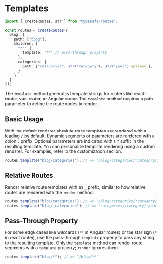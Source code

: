# Templates

``` ts
import { createRoutes, str } from "typesafe-routes";

const routes = createRoutes({
  blog: {
    path: ["blog"],
    children: {
      "*": {
        template: "**" // pass-through property
      },
      categories: {
        path: ["categories", str("category"), str("year").optional],
      }
    }
  }
});
```

The `template` method generates template strings for routers like react-router, vue-router, or Angular router. The `template` method requires a path parameter to define the route nodes to render.

<!-- tabs:start -->
## **Basic Usage**

With the default renderer absolute route templates are rendered with a leading `/` by default. Dynamic segments or parameters are rendered with a colon `:` prefix. Optional parameters are indicated with a `?` suffix in the resulting template. You can personalize template rendering using a custom renderer. For examples, refer to the customization section.

``` ts
routes.template("blog/categories"); // => "/blog/categories/:category/:year?"
```

## **Relative Routes**

Render relative route templates with an `_` prefix, similar to how relative routes are rendered with the `render` method.

``` ts
routes.template("blog/categories"); // => "/blog/categories/:category/:year?"
routes.template("blog/_categories"); // => "categories/:category/:year?"
```

## **Pass-Through Property**

For some edge cases like wildcards (`**` in Angular routes) or the star sign (`*` in react router), use the pass-through `template` property to pass any string to the resulting template. Only the `template` method can render route segments with a `template` property; `render` ignores them.

``` ts
routes.template("blog/*"); // => "/blog/**"
```
<!-- tabs:end -->